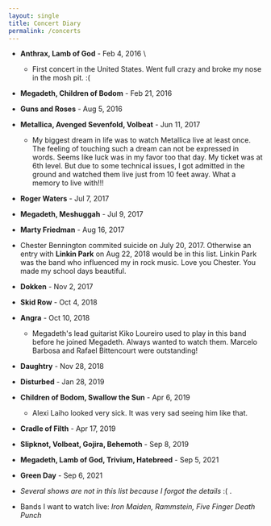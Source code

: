 ```yaml
---
layout: single
title: Concert Diary
permalink: /concerts
---
```


* __Anthrax, Lamb of God__ - Feb 4, 2016 \\
    - First concert in the United States. Went full crazy and broke my nose in the mosh pit. :(
* __Megadeth, Children of Bodom__ - Feb 21, 2016
* __Guns and Roses__ - Aug 5, 2016
* __Metallica, Avenged Sevenfold, Volbeat__ - Jun 11, 2017
    - My biggest dream in life was to watch Metallica live at least once. The feeling of touching such a dream can not be expressed in words. Seems like luck was in my favor too that day. My ticket was at 6th level. But due to some technical issues, I got admitted in the ground and watched them live just from 10 feet away. What a memory to live with!!!
* __Roger Waters__ - Jul 7, 2017
* __Megadeth, Meshuggah__ - Jul 9, 2017
* __Marty Friedman__ - Aug 16, 2017
* Chester Bennington commited suicide on July 20, 2017. Otherwise an entry with __Linkin Park__ on Aug 22, 2018 would be in this list. Linkin Park was the band who influenced my in rock music. Love you Chester. You made my school days beautiful.
* __Dokken__ - Nov 2, 2017
* __Skid Row__ - Oct 4, 2018
* __Angra__ - Oct 10, 2018
    - Megadeth's lead guitarist Kiko Loureiro used to play in this band before he joined Megadeth. Always wanted to watch them. Marcelo Barbosa and Rafael Bittencourt were outstanding!
* __Daughtry__ - Nov 28, 2018
* __Disturbed__ - Jan 28, 2019
* __Children of Bodom, Swallow the Sun__ - Apr 6, 2019
    - Alexi Laiho looked very sick. It was very sad seeing him like that.
* __Cradle of Filth__ - Apr 17, 2019
* __Slipknot, Volbeat, Gojira, Behemoth__ - Sep 8, 2019
* __Megadeth, Lamb of God, Trivium, Hatebreed__ - Sep 5, 2021
* __Green Day__ - Sep 6, 2021


* _Several shows are not in this list because I forgot the details_ :( .
* Bands I want to watch live: _Iron Maiden, Rammstein, Five Finger Death Punch_